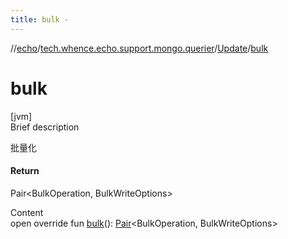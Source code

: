 ```yaml
---
title: bulk -
---
```

//[echo](../../index.md)/[tech.whence.echo.support.mongo.querier](../index.md)/[Update](index.md)/[bulk](bulk.md)



# bulk  
[jvm]  
Brief description  


批量化



#### Return  


Pair<BulkOperation, BulkWriteOptions>

  
Content  
open override fun [bulk](bulk.md)(): [Pair](https://kotlinlang.org/api/latest/jvm/stdlib/kotlin/-pair/index.html)<BulkOperation, BulkWriteOptions>  



